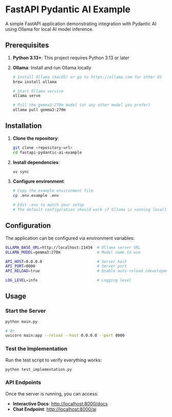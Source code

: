 # FastAPI Pydantic AI Example

A simple FastAPI application demonstrating integration with Pydantic AI using Ollama for local AI model inference.

## Prerequisites

1. **Python 3.13+**: This project requires Python 3.13 or later
2. **Ollama**: Install and run Ollama locally

   ```bash
   # Install Ollama (macOS) or go to https://ollama.com for other OS
   brew install ollama
   
   # Start Ollama service
   ollama serve
   
   # Pull the gemma3:270m model (or any other model you prefer)
   ollama pull gemma3:270m
   ```

## Installation

1. **Clone the repository**:

   ```bash
   git clone <repository-url>
   cd fastapi-pydantic-ai-example
   ```

2. **Install dependencies**:

   ```bash
   uv sync
   ```

3. **Configure environment**:

   ```bash
   # Copy the example environment file
   cp .env.example .env
   
   # Edit .env to match your setup
   # The default configuration should work if Ollama is running locally
   ```

## Configuration

The application can be configured via environment variables:

```bash
OLLAMA_BASE_URL=http://localhost:11434  # Ollama server URL
OLLAMA_MODEL=gemma3:270m                # Model name to use

API_HOST=0.0.0.0                        # Server host
API_PORT=8000                           # Server port
API_RELOAD=true                         # Enable auto-reload (development)

LOG_LEVEL=info                          # Logging level
```

## Usage

### Start the Server

```bash
python main.py

# Or
uvicorn main:app --reload --host 0.0.0.0 --port 8000
```

### Test the Implementation

Run the test script to verify everything works:

```bash
python test_implementation.py
```

### API Endpoints

Once the server is running, you can access:

- **Interactive Docs**: <http://localhost:8000/docs>
- **Chat Endpoint**: <http://localhost:8000/ai>
